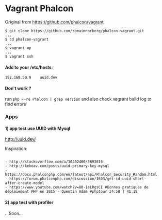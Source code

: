 # Vagrant Phalcon

Original from https://github.com/phalcon/vagrant

```
$ git clone https://github.com/romainnorberg/phalcon-vagrant.git
...
$ cd phalcon-vagrant
...
$ vagrant up
...
$ vagrant ssh
```

#### Add to your /etc/hosts:
```
192.168.50.9    uuid.dev
```

#### Don't work ?
run
```php --re Phalcon | grep version```
and also check vagrant build log to find errors

### Apps

#### 1) app test use UUID with Mysql

http://uuid.dev/

Inspiration:
```

- http://stackoverflow.com/a/30462400/3693616
- http://kekoav.com/posts/uuid-primary-key-mysql
- https://docs.phalconphp.com/en/latest/api/Phalcon_Security_Random.html
- https://forum.phalconphp.com/discussion/1603/get-id-uuid-short-after-create-model
- https://www.youtube.com/watch?v=8O-IeLRgsCI #Bonnes pratiques de déploiement PHP en 2015 - Quentin Adam #phptour 34:58 | 41:18
```
#### 2) app test with profiler

...Soon...

